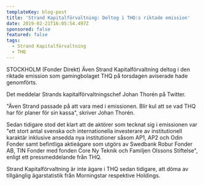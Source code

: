 ```yaml
---
templateKey: blog-post
title: 'Strand Kapitalförvaltning: Deltog i THQ:s riktade emission'
date: 2019-02-21T16:05:54.497Z
sponsored: false
featured: false
tags:
  - Strand Kapitalförvaltning
  - THQ
---
```

STOCKHOLM (Fonder Direkt) Även Strand Kapitalförvaltning deltog i den riktade emission som gamingbolaget THQ på torsdagen aviserade hade genomförts.

Det meddelar Strands kapitalförvaltningschef Johan Thorén på Twitter.

"Även Strand passade på att vara med i emissionen. Blir kul att se vad THQ har för planer för sin kassa", skriver Johan Thorén.

Sedan tidigare stod det klart att de aktörer som tecknat sig i emissionen var "ett stort antal svenska och internationella investerare av institutionell karaktär inklusive ansedda nya institutioner såsom AP1, AP2 och Odin Fonder samt befintliga aktieägare som utgörs av Swedbank Robur Fonder AB, TIN Fonder med fonden Core Ny Teknik och Familjen Olssons Stiftelse", enligt ett pressmeddelande från THQ.

Strand Kapitalförvaltning är inte ägare i THQ sedan tidigare, att döma av tillgänglig ägarstatistik från Morningstar respektive Holdings.
